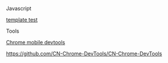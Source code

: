Javascript

[template test ](http://jstemplates.sinaapp.com/)

Tools

[Chrome mobile devtools](https://developer.chrome.com/home)

https://github.com/CN-Chrome-DevTools/CN-Chrome-DevTools

